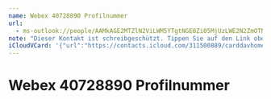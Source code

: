 ```yaml
---
name: Webex 40728890 Profilnummer
url:
  - ms-outlook://people/AAMkAGE2MTZlN2ViLWM5YTgtNGE0Zi05MjUzLWE2N2ZmOTNiNzU1NwBGAAAAAAATi9mlcaWmRrOUSDPipn7pBwDaKeY3E0WlQqDBzbWTDvYeAAAAqKThAACNRiFVevuWTosdVnpUV4sSAA64zYgDAAA=?accountKey=8f7e2b1612c1987325fb966238129f30&accountExportedAt=559252279.911066
note: "Dieser Kontakt ist schreibgeschützt. Tippen Sie auf den Link oben\\, umihn in Outlook zu bearbeiten.\\n\\nSehr geehrte Kundin\\, sehr geehrter Kunde\\,\\n\\n\\n\\nim Auftrag 9001515631 wurde für HANKE  SEBASTIAN eine Berechtigung für das Produkt Webconferencing (Webconferencing WebEx) beantragt.\\n\\n\\n\\nZur Teilnahme an Audiokonferenzen benötigen Sie eine Profilnummer. Bitte bewahren Sie diese Nummer gut auf.\\n\\n\\n\\nIhre persönlich zugeordnete Profilnummer lautet: 40728890\\n\\n\\n\\nFür das Planen von Audiokonferenzen benötigen Sie zusätzlich eine Telefon-PIN.\\n\\n\\n\\n- Falls Sie bereits über eine Telefon-PIN verfügen\\, können Sie diese auf der Seite http://mytel.enbw.net nach der Anmeldung mit Ihrer Büko-Kennung und dem Büko-Passwort unter Benutzeroptionen --> Benutzereinstellungen --> Telefon-PIN ändern.\\n\\n\\n\\n!!!Bittebeachten Sie\\, dass Ihr Telefon-PIN 5-stellig sein muss und nur aus Ziffern bestehen darf.!!!\\n\\n\\n\\n- Falls Ihnen Ihre Telefon-PIN nicht bekannt ist\\, erhalten Sie diese über den ServiceDesk.\\n\\n\\n\\n\\n\\nFreundliche Grüße\\,\\n\\n\\n\\nIhre Netze BW GmbH\\n\\nSparte Dienstleistungen\\n\\nDienstleistungsmanagement und Telekommunikation Schelmenwasenstr. 15\\n\\n70567 Stuttgart\\n\\n\\n\\n\\n\\nFür weitere Informationen zu unseren Produkten und Dienstleistungen besuchen Sie uns doch auf unserer Intranet-Seite unter:\\n\\nhttp://telefon.enbw.net\\n\\n\\n\\n\\n\\nSie erreichen uns über den ServiceDesk:\\n\\n\\n\\nTelefon 951-13030\\n\\nhttp://13030.enbw.net\\n\\nmailto:ServiceDesk@enbw.com"
iCloudVCard: '{"url":"https://contacts.icloud.com/311500889/carddavhome/card/BC2A272F-F12F-4528-886B-F47B47BFDC30.vcf","etag":"\"kmfhb0yb\"","data":"BEGIN:VCARD\r\nVERSION:3.0\r\nFN:\r\nN:Profilnummer;Webex 40728890;;;\r\nUID:7AE830E9-A2D2-4C4B-8FE6-5F09AC5D2AEC\r\nitem1.X-ABLABEL:Outlook\r\nPRODID:-//Apple Inc.//iOS 11.4.1//EN\r\nREV:2025-04-03T22:16:29Z\r\nURL:ms-outlook://people/AAMkAGE2MTZlN2ViLWM5YTgtNGE0Zi05MjUzLWE2N2ZmOTNiNzU\r\n 1NwBGAAAAAAATi9mlcaWmRrOUSDPipn7pBwDaKeY3E0WlQqDBzbWTDvYeAAAAqKThAACNRiFVev\r\n uWTosdVnpUV4sSAA64zYgDAAA=?accountKey=8f7e2b1612c1987325fb966238129f30&acco\r\n untExportedAt=559252279.911066\r\nORG:;\r\nNOTE:Dieser Kontakt ist schreibgeschützt. Tippen Sie auf den Link oben\\, um\r\n ihn in Outlook zu bearbeiten.\\n\\nSehr geehrte Kundin\\, sehr geehrter Kunde\\\r\n ,\\n\\n\\n\\nim Auftrag 9001515631 wurde für HANKE  SEBASTIAN eine Berechtigung\r\n  für das Produkt Webconferencing (Webconferencing WebEx) beantragt.\\n\\n\\n\\n\r\n Zur Teilnahme an Audiokonferenzen benötigen Sie eine Profilnummer. Bitte be\r\n wahren Sie diese Nummer gut auf.\\n\\n\\n\\nIhre persönlich zugeordnete Profiln\r\n ummer lautet: 40728890\\n\\n\\n\\nFür das Planen von Audiokonferenzen benötigen\r\n  Sie zusätzlich eine Telefon-PIN.\\n\\n\\n\\n- Falls Sie bereits über eine Tele\r\n fon-PIN verfügen\\, können Sie diese auf der Seite http://mytel.enbw.net nac\r\n h der Anmeldung mit Ihrer Büko-Kennung und dem Büko-Passwort unter Benutzer\r\n optionen --> Benutzereinstellungen --> Telefon-PIN ändern.\\n\\n\\n\\n!!!Bitteb\r\n eachten Sie\\, dass Ihr Telefon-PIN 5-stellig sein muss und nur aus Ziffern \r\n bestehen darf.!!!\\n\\n\\n\\n- Falls Ihnen Ihre Telefon-PIN nicht bekannt ist\\,\r\n  erhalten Sie diese über den ServiceDesk.\\n\\n\\n\\n\\n\\nFreundliche Grüße\\,\\n\\\r\n n\\n\\nIhre Netze BW GmbH\\n\\nSparte Dienstleistungen\\n\\nDienstleistungsmanage\r\n ment und Telekommunikation Schelmenwasenstr. 15\\n\\n70567 Stuttgart\\n\\n\\n\\n\\\r\n n\\nFür weitere Informationen zu unseren Produkten und Dienstleistungen besu\r\n chen Sie uns doch auf unserer Intranet-Seite unter:\\n\\nhttp://telefon.enbw.\r\n net\\n\\n\\n\\n\\n\\nSie erreichen uns über den ServiceDesk:\\n\\n\\n\\nTelefon 951-1\r\n 3030\\n\\nhttp://13030.enbw.net\\n\\nmailto:ServiceDesk@enbw.com\r\nEND:VCARD"}'
---
```

# Webex 40728890 Profilnummer